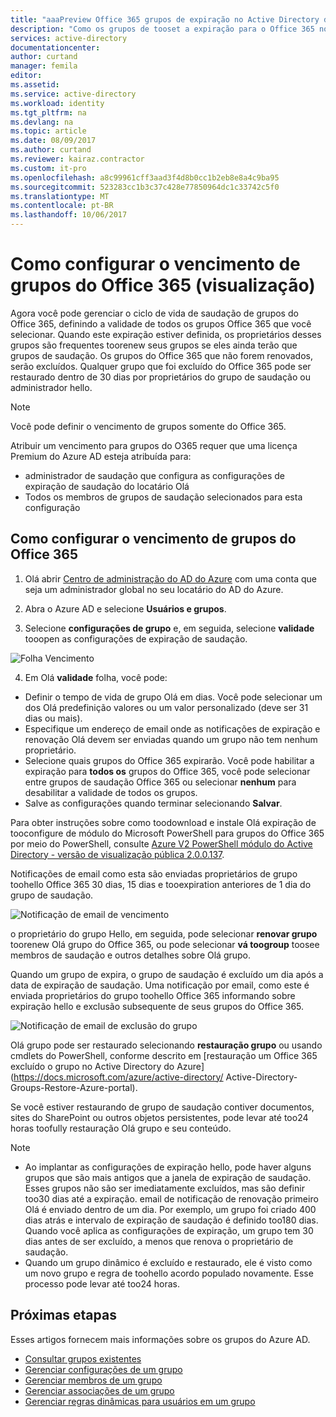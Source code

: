 ```yaml
---
title: "aaaPreview Office 365 grupos de expiração no Active Directory do Azure | Microsoft Docs"
description: "Como os grupos de tooset a expiração para o Office 365 no Active Directory do Azure (visualização)"
services: active-directory
documentationcenter: 
author: curtand
manager: femila
editor: 
ms.assetid: 
ms.service: active-directory
ms.workload: identity
ms.tgt_pltfrm: na
ms.devlang: na
ms.topic: article
ms.date: 08/09/2017
ms.author: curtand
ms.reviewer: kairaz.contractor
ms.custom: it-pro
ms.openlocfilehash: a8c99961cff3aad3f4d8b0cc1b2eb8e8a4c9ba95
ms.sourcegitcommit: 523283cc1b3c37c428e77850964dc1c33742c5f0
ms.translationtype: MT
ms.contentlocale: pt-BR
ms.lasthandoff: 10/06/2017
---
```

# <a name="configure-office-365-groups-expiration-preview"></a>Como configurar o vencimento de grupos do Office 365 (visualização)

Agora você pode gerenciar o ciclo de vida de saudação de grupos do Office 365, definindo a validade de todos os grupos Office 365 que você selecionar. Quando este expiração estiver definida, os proprietários desses grupos são frequentes toorenew seus grupos se eles ainda terão que grupos de saudação. Os grupos do Office 365 que não forem renovados, serão excluídos. Qualquer grupo que foi excluído do Office 365 pode ser restaurado dentro de 30 dias por proprietários do grupo de saudação ou administrador hello.  


> [!NOTE]
> Você pode definir o vencimento de grupos somente do Office 365.
>
> Atribuir um vencimento para grupos do O365 requer que uma licença Premium do Azure AD esteja atribuída para:
>   - administrador de saudação que configura as configurações de expiração de saudação do locatário Olá
>   - Todos os membros de grupos de saudação selecionados para esta configuração

## <a name="set-office-365-groups-expiration"></a>Como configurar o vencimento de grupos do Office 365

1. Olá abrir [Centro de administração do AD do Azure](https://aad.portal.azure.com) com uma conta que seja um administrador global no seu locatário do AD do Azure.

2. Abra o Azure AD e selecione **Usuários e grupos**.

3. Selecione **configurações de grupo** e, em seguida, selecione **validade** tooopen as configurações de expiração de saudação.
  
  ![Folha Vencimento](./media/active-directory-groups-lifecycle-azure-portal/expiration-settings.png)

4. Em Olá **validade** folha, você pode:

  * Definir o tempo de vida de grupo Olá em dias. Você pode selecionar um dos Olá predefinição valores ou um valor personalizado (deve ser 31 dias ou mais). 
  * Especifique um endereço de email onde as notificações de expiração e renovação Olá devem ser enviadas quando um grupo não tem nenhum proprietário. 
  * Selecione quais grupos do Office 365 expirarão. Você pode habilitar a expiração para **todos os** grupos do Office 365, você pode selecionar entre grupos de saudação Office 365 ou selecionar **nenhum** para desabilitar a validade de todos os grupos.
  * Salve as configurações quando terminar selecionando **Salvar**.

Para obter instruções sobre como toodownload e instale Olá expiração de tooconfigure de módulo do Microsoft PowerShell para grupos do Office 365 por meio do PowerShell, consulte [Azure V2 PowerShell módulo do Active Directory - versão de visualização pública 2.0.0.137](https://www.powershellgallery.com/packages/AzureADPreview/2.0.0.137).

Notificações de email como esta são enviadas proprietários de grupo toohello Office 365 30 dias, 15 dias e tooexpiration anteriores de 1 dia do grupo de saudação.

![Notificação de email de vencimento](./media/active-directory-groups-lifecycle-azure-portal/expiration-notification.png)

o proprietário do grupo Hello, em seguida, pode selecionar **renovar grupo** toorenew Olá grupo do Office 365, ou pode selecionar **vá toogroup** toosee membros de saudação e outros detalhes sobre Olá grupo.

Quando um grupo de expira, o grupo de saudação é excluído um dia após a data de expiração de saudação. Uma notificação por email, como este é enviada proprietários do grupo toohello Office 365 informando sobre expiração hello e exclusão subsequente de seus grupos do Office 365.

![Notificação de email de exclusão do grupo](./media/active-directory-groups-lifecycle-azure-portal/deletion-notification.png)

Olá grupo pode ser restaurado selecionando **restauração grupo** ou usando cmdlets do PowerShell, conforme descrito em [restauração um Office 365 excluído o grupo no Active Directory do Azure] (https://docs.microsoft.com/azure/active-directory/ Active-Directory-Groups-Restore-Azure-portal).
    
Se você estiver restaurando de grupo de saudação contiver documentos, sites do SharePoint ou outros objetos persistentes, pode levar até too24 horas toofully restauração Olá grupo e seu conteúdo.

> [!NOTE]
> * Ao implantar as configurações de expiração hello, pode haver alguns grupos que são mais antigos que a janela de expiração de saudação. Esses grupos não são ser imediatamente excluídos, mas são definir too30 dias até a expiração. email de notificação de renovação primeiro Olá é enviado dentro de um dia. Por exemplo, um grupo foi criado 400 dias atrás e intervalo de expiração de saudação é definido too180 dias. Quando você aplica as configurações de expiração, um grupo tem 30 dias antes de ser excluído, a menos que renova o proprietário de saudação.
> * Quando um grupo dinâmico é excluído e restaurado, ele é visto como um novo grupo e regra de toohello acordo populado novamente. Esse processo pode levar até too24 horas.

## <a name="next-steps"></a>Próximas etapas
Esses artigos fornecem mais informações sobre os grupos do Azure AD.

* [Consultar grupos existentes](active-directory-groups-view-azure-portal.md)
* [Gerenciar configurações de um grupo](active-directory-groups-settings-azure-portal.md)
* [Gerenciar membros de um grupo](active-directory-groups-members-azure-portal.md)
* [Gerenciar associações de um grupo](active-directory-groups-membership-azure-portal.md)
* [Gerenciar regras dinâmicas para usuários em um grupo](active-directory-groups-dynamic-membership-azure-portal.md)
